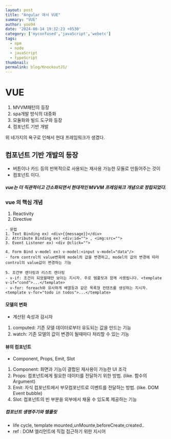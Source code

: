 ```yaml
---
layout: post
title: "Angular 에서 VUE"
summary: "VUE"
author: yoo94
date: '2024-08-14 19:32:23 +0530'
category: ['myconfused','javaScript','webetc']
tags:
  - npm
  - node
  - javaScript
  - typeScript
thumbnail: 
permalink: blog/KnockoutJS/
---
```


# VUE

1. MVVM패턴의 등장
2. spa개발 방식의 대중화
3. 모듈화와 빌드 도구와 등장
4. 컴포넌트 기반 개발

위 네가지의 욕구로 인해서 현대 프레임워크가 생겼다.

## 컴포넌트 기반 개발의 등장
- 버튼이나 카드 등의 반복적으로 사용되는 재사용 가능한 모듈로 만들어주는 것이 
- 컴포넌트 이다.

##### vue는 더 직관적이고 간소화되면서 현대적인 MVVM 프레임워크 개념으로 정립되었다.

### vue 의 핵심 개념

1. Reactivity
2. Directive

```text
- 문법
1. Text Binding ex) <div>{{message}}</div>
2. Attribute Binding ex) <div:id=""> , <img:src="">
3. Event Listener ex) <div @click="">

4. Form Bind v-model ex) v-model:<input v-model="data"/>
- form control의 value변화에 model릐 값을 변경하고, model의 값의 변경에 따라 control의 value값이 변경하는 기능

5. 조건부 렌더링과 리스트 렌더링
- v-if: 조건이 되었을때만 보이는 지시자. 주로 템플릿과 함께 사용됩니다. <template v-if="cond">...</template>
- v-for: foreach와 유사하게 배열등과 같은 목록형 컨텐츠를 생성하는 지시자. <template v-for="todo in todos">...</template>
```

#### 모델의 변화
- 계산된 속성과 감시자
1. computed: 기존 모델 데이터로부터 유도되는 값을 만드는 기능
2. watch: 기존 모델의 값이 변경이 될때마다 처리할 수 있는 기능

#### 뷰의 컴포넌트
- Component, Props, Emit, Slot
1. Component: 화면과 기능이 결합된 재사용이 가능한 UI 조각
2. Props: 컴포넌트에게 필요한 데이터를 전달하기 위한 방법. (like. 함수의 Argument)
3. Emit: 자식 컴포넌트에서 부모컴포넌트로 이벤트를 전달하는 방법. (like. DOM Event bubble)
4. Slot: 컴포넌트의 빈 부분을 외부에서 채울 수 있도록 제공하는 기능

##### 컴포넌트 생명주기와 템플릿
- life cycle, template
mounted,unMounte,beforeCreate,created..
- ref : DOM 엘리먼트에 직접 접근하기 위한 지시어